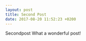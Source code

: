 ```yaml
---
layout: post
title: Second Post
date: 2017-08-20 11:52:23 +0200
---
```


Secondpost
What a wonderful post!
